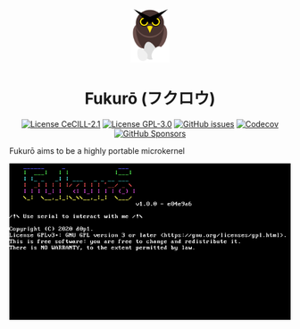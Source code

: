 <div align="center">
<img src=".github/logo.svg" height="96" />

# Fukurō (フクロウ)

[![License CeCILL-2.1](https://img.shields.io/github/license/d0p1s4m4/Fukuro?logo=data:image/svg+xml;base64,PD94bWwgdmVyc2lvbj0iMS4wIiBlbmNvZGluZz0iVVRGLTgiPz4NCjxzdmcgeG1sbnM9Imh0dHA6Ly93d3cudzMub3JnLzIwMDAvc3ZnIiB2aWV3Qm94PSIwIDAgOTgwIDk4MCI+PGNpcmNsZSBjeD0iNDkwIiBjeT0iNDkwIiByPSI0NDAiIGZpbGw9Im5vbmUiIHN0cm9rZT0iIzAwMCIgc3Ryb2tlLXdpZHRoPSIxMDAiLz48cGF0aCBkPSJNMjE5LDQyOEgzNTBhMTUwLDE1MCAwIDEgMSAwLDEyNUgyMTlhMjc1LDI3NSAwIDEgMCAwLTEyNXoiLz4NCjwvc3ZnPg==&style=flat-square)](./LICENSE)
[![License GPL-3.0](https://img.shields.io/badge/license-GPL--3.0-orange?style=flat-square&logo=gnu)](./LICENSE.GPL3)
[![GitHub issues](https://img.shields.io/github/issues/d0p1s4m4/Fukuro?logo=github&style=flat-square)](https://github.com/d0p1s4m4/Fukuro/issues)
[![Codecov](https://img.shields.io/codecov/c/github/d0p1s4m4/Fukuro?logo=codecov&style=flat-square)](https://codecov.io/gh/d0p1s4m4/Fukuro/)
[![GitHub Sponsors](https://img.shields.io/github/sponsors/d0p1s4m4?style=flat-square&logo=githubsponsors)](https://github.com/sponsors/d0p1s4m4/)


</div>

Fukurō aims to be a highly portable microkernel

<div align="center">

![fukuro i686](.github/screen/fukuro_vbox.png)

</div>
